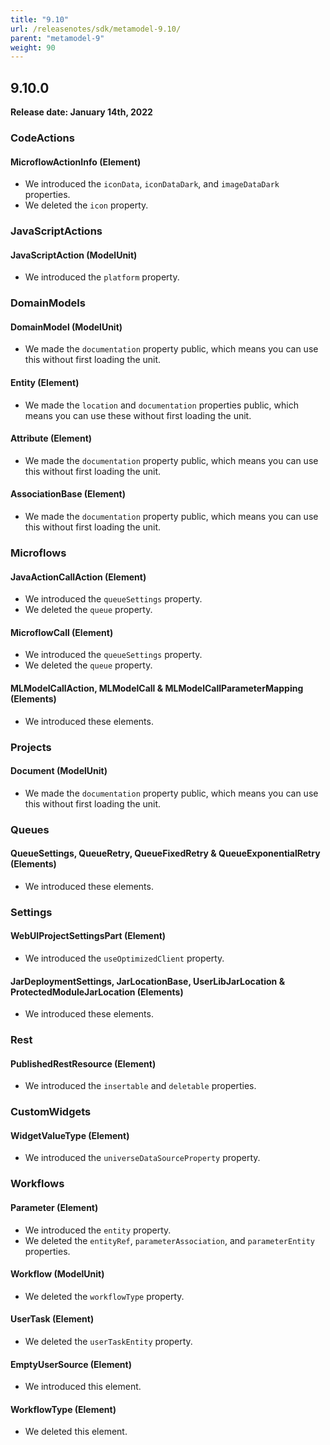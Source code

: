 ```yaml
---
title: "9.10"
url: /releasenotes/sdk/metamodel-9.10/
parent: "metamodel-9"
weight: 90
---
```


## 9.10.0

**Release date: January 14th, 2022**

### CodeActions

#### MicroflowActionInfo (Element)

* We introduced the `iconData`, `iconDataDark`, and `imageDataDark` properties.
* We deleted the `icon` property. 

### JavaScriptActions

#### JavaScriptAction (ModelUnit)

* We introduced the `platform` property. 

### DomainModels

#### DomainModel (ModelUnit)

* We made the `documentation` property public, which means you can use this without first loading the unit.

#### Entity (Element)

* We made the `location` and `documentation` properties public, which means you can use these without first loading the unit.

#### Attribute (Element)

* We made the `documentation` property public, which means you can use this without first loading the unit.

#### AssociationBase (Element)

* We made the `documentation` property public, which means you can use this without first loading the unit.

### Microflows

#### JavaActionCallAction (Element)

* We introduced the `queueSettings` property. 
* We deleted the `queue` property. 

#### MicroflowCall (Element)

* We introduced the `queueSettings` property. 
* We deleted the `queue` property. 

#### MLModelCallAction, MLModelCall & MLModelCallParameterMapping (Elements)

* We introduced these elements.

### Projects

#### Document (ModelUnit)

* We made the `documentation` property public, which means you can use this without first loading the unit.

### Queues

#### QueueSettings, QueueRetry, QueueFixedRetry & QueueExponentialRetry (Elements)

* We introduced these elements. 

### Settings

#### WebUIProjectSettingsPart (Element)

* We introduced the `useOptimizedClient` property.

#### JarDeploymentSettings, JarLocationBase, UserLibJarLocation & ProtectedModuleJarLocation (Elements)

* We introduced these elements.

### Rest

#### PublishedRestResource (Element)

* We introduced the `insertable` and `deletable` properties.

### CustomWidgets

#### WidgetValueType (Element)

* We introduced the `universeDataSourceProperty` property. 

### Workflows

#### Parameter (Element)

* We introduced the `entity` property. 
* We deleted the `entityRef`, `parameterAssociation`, and `parameterEntity` properties.

#### Workflow (ModelUnit)

* We deleted the `workflowType` property. 

#### UserTask (Element)

* We deleted the `userTaskEntity` property. 

#### EmptyUserSource (Element)

* We introduced this element. 

#### WorkflowType (Element)

* We deleted this element. 
